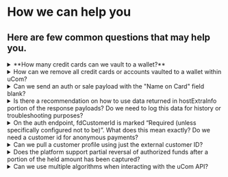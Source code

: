 # How we can help you

## Here are few common questions that may help you.

<details>
<summary> **How many credit cards can we vault to a wallet?**</summary>

The number of cards allowed to be vaulted per wallet is adjustable based on the client’s preferences. 

</details>


<details>
<summary>How can we remove all credit cards or accounts vaulted to a wallet within uCom?</summary>

uCom does not offer the ability to remove all accounts tied to a specific wallet. uCom, does, however offer the ability to remove one account at a time using the API call below: </br>
DELETE /v1/customers/{fdCustomerId}/accounts/{fdAccountId} </br>
Also, please note that if you delete a customer profile, by default all vaulted/saved cards will be deleted automatically along with the customer profile. 

</details> 

<details>
<summary>Can we send an auth or sale payload with the "Name on Card" field blank?</summary>

Yes, uCom does not require name on card to be sent as part of the auth or sale transaction. 
</details>

<details>
<summary>Is there a recommendation on how to use data returned in hostExtraInfo portion of the response payloads? Do we need to log this data for history or troubleshooting purposes?</summary>

Yes, we recommend making use of the data returned in the “hostExtraInfo” field to troubleshoot issues with transactions as that provides the exact reason why a transaction was declined. 

</details>

<details>
<summary>On the auth endpoint, fdCustomerId is marked “Required (unless specifically configured not to be)”. What does this mean exactly?  Do we need a customer id for anonymous payments?</summary>

An fdCustomerId is required to perform payments using a vaulted account only, but it is not mandatory for anonymous payments. 

</details>

<details>
<summary>Can we pull a customer profile using just the external customer ID?</summary>

Yes, this operation is possible using the query strong “externalId’ as demonstrated below: </br>
GET /v1/customers/?externalId=customerid

</details>

<details>
<summary>Does the platform support partial reversal of authorized funds after a portion of the held amount has been captured?</summary>

Yes, uCom does support partial reversal.  For example, let’s assume we have a auth for $50 and we only captured $20, the remaining amount will be released automatically. 
</details>

<details>
<summary>Can we use multiple algorithms when interacting with the uCom API?</summary>

No, uCom does not support multiple algorithms for the same partner.

</details>


[//]: # (These are reference links used in markdown file)

[Setup Tenant]: <?path=docs/getting-started/setup-tenant/setup-tenant.md>

[Register Tenant]: <?path=docs/getting-started/setup-tenant/register-tenant.md>

[Deploy Tenant]: <?path=docs/getting-started/setup-tenant/deploy-tenant.md>

[Sample tenant repo]: <https://github.com/fiserv/sample-tenant>
